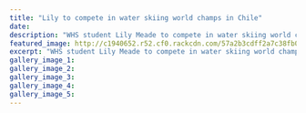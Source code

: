```yaml
---
title: "Lily to compete in water skiing world champs in Chile"
date: 
description: "WHS student Lily Meade to compete in water skiing world champs in Chile, River City Press article on 28/7/16..."
featured_image: http://c1940652.r52.cf0.rackcdn.com/57a2b3cdff2a7c38fb000ec0/Lily-Meade-photo-fm-dad-5.11.15(1).jpg
excerpt: "WHS student Lily Meade to compete in water skiing world champs in Chile."
gallery_image_1: 
gallery_image_2: 
gallery_image_3: 
gallery_image_4: 
gallery_image_5: 
---
```


